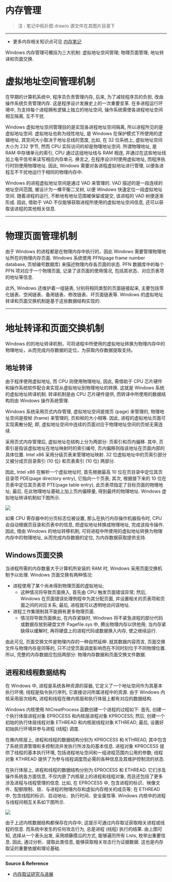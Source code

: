 # 内存管理

> 注 : 笔记中拓扑图 drawio 源文件在其图片目录下

---

- 更多内存相关知识点可见 [内存笔记](../../../Develop/计算机基础/内存.md)

Windows 内存管理可概括为三大机制: 虚拟地址空间管理; 物理页面管理; 地址转译和页面交换.

# 虚拟地址空间管理机制

在早期的计算机系统中, 程序员负责管理内存, 后来, 为了减轻程序员的负担, 改由操作系统负责管理内存. 这是程序设计发展史上的一次重要变革. 在多进程运行环境中, 为支持每个进程拥有逻辑上独立的地址空间, 操作系统需使各进程地址空间相互隔离, 互不干扰.

Windows 虚拟地址空间管理目的是实现各进程地址空间隔离, 所以进程所见的是虚拟地址空间. 虚拟地址也称为线性地址, 是 Windows 在保护模式下所使用的逻辑地址, 其空间大小取决于地址总线的宽度, 比如, 在 32 位系统上, 虚拟地址空间大小为 232 字节, 然而 CPU 实际访问的却是物理地址空间. 所谓物理地址, 是 RAM 中存储单元的索引, CPU 通过这组地址线与 RAM 相连, 并通过在这些地址线加上电平信号来读写相应内存单元. 换言之, 在程序设计时使用虚拟地址, 而程序执行时则使用物理地址. 因此, Windows 需要对各进程虚拟地址进行管理, 以便各进程互不干扰地运行于相同的物理内存中.

Windows 的进程虚拟地址空间是通过 VAD 来管理的. VAD 描述的是一段连续的地址空间范围, 被设计为一棵平衡二叉树, 以便 Windows 快速定位一段虚拟地址空间. 随着进程的运行, 不断地有地址范围被保留或提交, 该进程的 VAD 树便逐渐形成. 因此, 借助于 VAD 不仅能够获取进程所使用的虚拟地址空间信息, 还可以获取该进程的其他相关信息.

---

# 物理页面管理机制

由于 Windows 的进程都是在物理内存中执行的，因此 Windows 需要管理物理地址所在的物理内存页面. Windows 系统使用 PFN(page frame number database, 页帧编号数据库) 来描述物理内存各页面的状态. PFN 数据库中的每个 PFN 项对应于一个物理页面, 记录了该页面的使用情况, 包括其状态、对应页表项的地址等信息.

此外, Windows 还维护着一组链表, 分别将相同类型的页面链接起来, 主要包括零化链表、空闲链表、备用链表、修改链表、坏页面链表等. Windows 的虚拟地址转译和页面交换机制是基于这些数据结构实现的.

---

# 地址转译和页面交换机制

Windows 的的地址转译机制，可将进程中所使用的虚拟地址转换为物理内存中的物理地址，从而完成内存数据的定位，为获取内存数据提取支持。

## 地址转译

由于程序使用虚拟地址, 而 CPU 则使用物理地址, 因此, 需借助于 CPU 芯片硬件和操作系统软件配合来实现从虚拟地址到物理地址的转换. 这就是 Windows 系统的虚拟地址转译机制. 转译机制是由 CPU 芯片硬件提供, 而转译中所使用的数据结构则由 Windows 操作系统管理.

Windows 系统采用页式内存管理, 虚拟地址空间是按页 (page) 来管理的, 物理地址空间是按帧 (frame) 来管理的, 页和帧的大小相等. 因此, 进程的虚拟地址页面可实现离散分配, 即, 虚拟地址空间中连续的页面对应于物理地址空间的页帧无需连续.

采用页式内存管理后, 虚拟地址在结构上分为两部分: 页索引和页内偏移. 其中, 页索引是指该虚拟地址在地址映射时的索引编号, 页内偏移则指该地址在页面内部的具体位置. Intel x86 采用分级页表来管理地址映射. 32 位虚拟地址中的页索引部分又被分成页目录索引 (10 位) 和页表索引 (10 位) 两部分.

因此, Intel x86 在解析一个虚拟地址时, 首先根据最高 10 位在页目录中定位其页目录项 PDE(page directory entry), 它指向一个页表; 其次, 根据接下来的 10 位在页表中定位其页表项 PTE(page table entry), 此页表项指定了目标页面的物理地址; 最后, 在此物理地址基础上加上页内偏移量, 得到最终的物理地址. Windows 虚拟地址转译机制如下图所示.

![](../../../../assets/img/Integrated/Windows/笔记/内存管理/1.png)

如果 CPU 寄存器中的分页标志位被设置, 那么在执行内存操作机器指令时, CPU 会自动根据页目录和页表中的信息, 把虚拟地址转换成物理地址, 完成该指令操作. 因此, 借由 Windows 的地址转移机制, 可将进程中所使用的虚拟地址转换为物理内存中的物理地址, 从而完成内存数据的定位, 为内存数据获取提供支持.

## Windows页面交换

当进程所需的内存数量大于计算机所安装的 RAM 时, Windows 采用页面交换机制予以处理. Windows 页面交换有两种情况:
- 进程使用了某个尚未得到物理页面的虚拟地址;
    - 这种情况将导致页面换入, 首先由 CPU 触发页面错误异常; 然后, Windows 在页面错误处理例程中为其分配页面, 并设置相关的页表项和页面之间的对应关系; 最后, 进程就可以透明地访问该地址.
- 进程工作集限制其不能拥有更多物理页面.
    - 情况将导致页面换出, 在内存紧缺时, Windows 将不紧急进程的部分代码或数据存放到硬盘文件 Pagefile.sys 中, 腾出物理内存以供他用; 当内存紧缺得以缓解时, 再将硬盘上的进程代码或数据换入内存, 使之继续运行.

由此可见, 页面交换文件是物理内存的一种自然延伸. 就其数据内容而言, 页面交换文件与物理内存是同等的, 只不过受页面调度影响而在不同时刻位于不同物理位置. 所以, 完整的内存数据应包括两部分: 物理内存数据和页面交换文件数据.

## 进程和线程数据结构

在 Windows 中, 进程是系统各种资源的容器, 它定义了一个地址空间作为其基本执行环境; 线程是指令执行序列, 它直接访问所属进程中的资源. 由于 Windows 内核采用层次结构, 进程和线程在微内核层和执行体层上都有对应的数据结构.

Windows 内核使用 NtCreatProcess 函数创建一个进程的过程如下: 首先, 创建一个执行体层进程对象 EPROCESS 和内核层进程对象 KPROCESS; 然后, 创建一个初始的执行体层线程对象 ETHREAD 和内核层线程对象 KTHREAD; 最后, 设置好初始执行环境并参与进程 (线程) 调度.

在微内核层上, 进程和线程的数据结构分别为 KPROCESS 和 KTHREAD, 其中包含了系统资源管理和多控制流并发执行所涉及的基本信息. 进程对象 KPROCESS 提供了线程的基本执行环境, 包括进程地址空间和一组进程范围内公用的参数; 线程对象 KTHREAD 提供了为参与线程调度而必需的各种信息及其维护控制流的状态.

在执行体层上, 进程和线程的数据结构分别为 EPROCESS 和 ETHREAD. 它们涉及操作系统各方面信息, 不仅内嵌了内核层上的进程和线程对象, 而且还包括了更多涉及进程与线程管理的信息. 比如, 在 EPROCESS 中, 包含进程的标识、映像文件、配额限制、锁、与进程的物理内存和虚拟内存相关的成员等; 在 ETHREAD 中, 包含线程的标识、启动地址、执行时间、安全属性等. Windows 内核中的进程与线程间相互关系如下图所示.

![](../../../../assets/img/Integrated/Windows/笔记/内存管理/2.png)

由于上述内核数据结构都保存在内存中, 这提示可通过内存取证获取相关进程或线程的信息. 而系统中发生的任何攻击行为, 总是进程 (线程) 执行的结果. 由上图可知, 选择从一个表头出发, 采用顺藤摸瓜的方式, 能够遍历所有 Lists, 枚举出重要信息. 因此, 通过分析、提取此类信息, 能够获取相关攻击行为证据数据. 这也是内存取证的重要依据和理论基础.

---

**Source & Reference**
- [内存取证研究与进展](http://www.jos.org.cn/html/2015/5/4821.htm)
